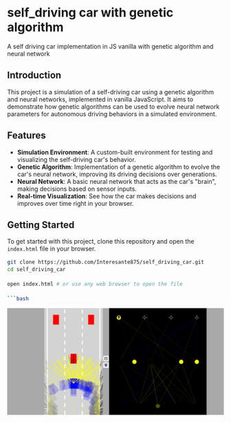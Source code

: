 # self_driving car with genetic algorithm

A self driving car implementation in JS vanilla with genetic algorithm and neural network

## Introduction

This project is a simulation of a self-driving car using a genetic algorithm and neural networks, implemented in vanilla JavaScript. It aims to demonstrate how genetic algorithms can be used to evolve neural network parameters for autonomous driving behaviors in a simulated environment.

## Features

- **Simulation Environment**: A custom-built environment for testing and visualizing the self-driving car's behavior.
- **Genetic Algorithm**: Implementation of a genetic algorithm to evolve the car's neural network, improving its driving decisions over generations.
- **Neural Network**: A basic neural network that acts as the car's "brain", making decisions based on sensor inputs.
- **Real-time Visualization**: See how the car makes decisions and improves over time right in your browser.

## Getting Started

To get started with this project, clone this repository and open the `index.html` file in your browser.

````bash
git clone https://github.com/Interesante875/self_driving_car.git
cd self_driving_car

open index.html # or use any web browser to open the file

```bash
````

[![Watch the Video](demo/image.png)](https://youtu.be/jIdZkfzXHnE)
